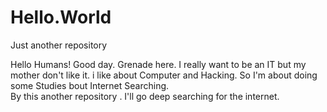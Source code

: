 # Hello.World
Just another repository



Hello Humans! Good day.
Grenade here. I really want to be an IT but my mother don't like it. 
i like about Computer and Hacking. So I'm about doing some Studies bout 
Internet Searching.  
By this another repository . I'll go deep searching for the internet.
